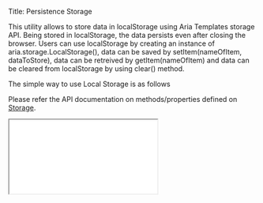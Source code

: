 Title: Persistence Storage

This utility allows to store data in localStorage using Aria Templates storage API. Being stored in localStorage, the data persists even after closing the browser. Users can use localStorage by creating an instance of aria.storage.LocalStorage(), data can be saved by setItem(nameOfItem, dataToStore), data can be retreived by getItem(nameOfItem) and data can be cleared from localStorage by using clear() method.


The simple way to use Local Storage  is as follows
<script src='%SNIPPETS_SERVER_URL%/snippets/github.com/ariatemplates/documentation-code/snippets/utils/storage/PersistScript.js?tag=utlStorage&lang=at&outdent=true' defer></script>

Please refer the API documentation on methods/properties defined on [Storage](http://ariatemplates.com/api/#aria.storage.AbstractStorage).

<iframe class='samples' src='%SNIPPETS_SERVER_URL%/samples/github.com/ariatemplates/documentation-code/samples/utils/storage/' ></iframe>

